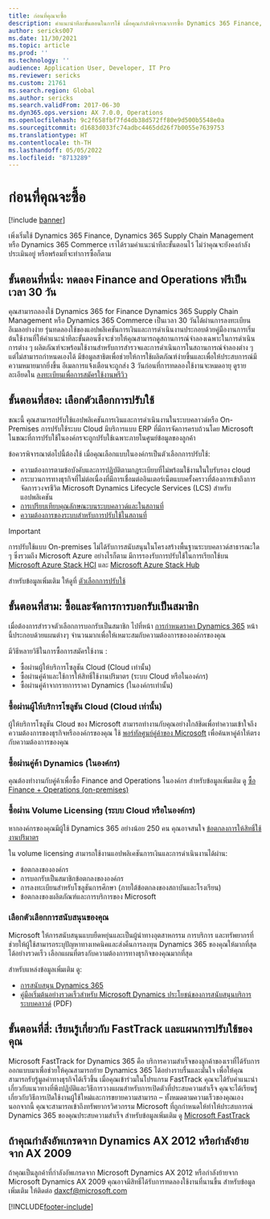 ```yaml
---
title: ก่อนที่คุณจะซื้อ
description: คำแนะนำทีละขั้นตอนในการใช้ เมื่อคุณกำลังพิจารณาการซื้อ Dynamics 365 Finance, Dynamics 365 Supply Chain Management หรือ Dynamics 365 Commerce
author: sericks007
ms.date: 11/30/2021
ms.topic: article
ms.prod: ''
ms.technology: ''
audience: Application User, Developer, IT Pro
ms.reviewer: sericks
ms.custom: 21761
ms.search.region: Global
ms.author: sericks
ms.search.validFrom: 2017-06-30
ms.dyn365.ops.version: AX 7.0.0, Operations
ms.openlocfilehash: 9c2f658fbf7fd4db38d572ff80e9d500b5548e0a
ms.sourcegitcommit: d1683d033fc74adbc4465dd26f7b0055e7639753
ms.translationtype: HT
ms.contentlocale: th-TH
ms.lasthandoff: 05/05/2022
ms.locfileid: "8713289"
---
```

# <a name="before-you-buy"></a>ก่อนที่คุณจะซื้อ

[!include [banner](../includes/banner.md)]

เพิ่งเริ่มใช้ Dynamics 365 Finance, Dynamics 365 Supply Chain Management หรือ Dynamics 365 Commerce เราได้รวมคำแนะนำทีละขั้นตอนไว้ ไม่ว่าคุณจะยังคงกำลังประเมินอยู่ หรือพร้อมที่จะทำการซื้อก็ตาม

## <a name="step-one-try-out-finance-and-operations-free-for-30-days"></a>ขั้นตอนที่หนึ่ง: ทดลอง Finance and Operations ฟรีเป็นเวลา 30 วัน

คุณสามารถลองใช้ Dynamics 365 for Finance Dynamics 365 Supply Chain Management หรือ Dynamics 365 Commerce เป็นเวลา 30 วันได้ผ่านการลงทะเบียนอีเมลอย่างง่าย รุ่นทดลองใช้ของแอปพลิเคชันการเงินและการดำเนินงานประกอบด้วยคู่มืองานการเริ่มต้นใช้งานที่ให้คำแนะนำทีละขั้นตอนซึ่งจะช่วยให้คุณสามารถดูสถานการณ์จำลองเฉพาะในการดำเนินการต่าง ๆ ผลิตภัณฑ์จะพร้อมใช้งานสำหรับการสำรวจและการดำเนินการในสถานการณ์จำลองต่าง ๆ แต่ไม่สามารถกำหนดเองได้ มีข้อมูลสาธิตเพื่อช่วยให้การใช้ผลิตภัณฑ์ง่ายขึ้นและเพื่อให้ประสบการณ์มีความหมายมากยิ่งขึ้น อีเมลการแจ้งเตือนจะถูกส่ง 3 วันก่อนที่การทดลองใช้งานจะหมดอายุ ดูรายละเอียดใน [ลงทะเบียนเพื่อการสมัครใช้งานพรีวิว](../../dev-itpro/dev-tools/sign-up-preview-subscription.md#subscribe)

## <a name="step-two-choose-a-deployment-option"></a>ขั้นตอนที่สอง: เลือกตัวเลือกการปรับใช้

ขณะนี้ คุณสามารถปรับใช้แอปพลิเคชันการเงินและการดำเนินงานในระบบคลาวด์หรือ On-Premises การปรับใช้ระบบ Cloud มีบริการแบบ ERP ที่มีการจัดการครบถ้วนโดย Microsoft ในขณะที่การปรับใช้ในองค์กรจะถูกปรับใช้เฉพาะภายในศูนย์ข้อมูลของลูกค้า

ข้อควรพิจารณาต่อไปนี้ต้องใช้ เมื่อคุณเลือกแบบในองค์กรเป็นตัวเลือกการปรับใช้:

- ความต้องการตามข้อบังคับและการปฏิบัติตามกฎระเบียบที่ไม่พร้อมใช้งานในใบรับรอง cloud
- กระบวนการทางธุรกิจที่ไม่ต่อเนื่องที่มีการเชื่อมต่ออินเตอร์เน็ตแบบครั้งคราวที่ต้องการเข้าถึงการจัดการวงจรชีวิต Microsoft Dynamics Lifecycle Services (LCS) สำหรับแอปพลิเคชัน
- [การเปรียบเทียบคุณลักษณะบนระบบคลาวด์และในสถานที่](cloud-prem-comparison.md)
- [ความต้องการของระบบสำหรับการปรับใช้ในสถานที่](system-requirements-on-prem.md)

> [!IMPORTANT]
> การปรับใช้แบบ On-premises ไม่ได้รับการสนับสนุนในโครงสร้างพื้นฐานระบบคลาวด์สาธารณะใด ๆ ซึ่งรวมถึง Microsoft Azure อย่างไรก็ตาม มีการรองรับการปรับใช้ในการเรียกใช้บน [Microsoft Azure Stack HCI](https://azure.microsoft.com/products/azure-stack/hci/) และ [Microsoft Azure Stack Hub](https://azure.microsoft.com/products/azure-stack/hub/)

สำหรับข้อมูลเพิ่มเติม ให้ดูที่ [ตัวเลือกการปรับใช้](../../dev-itpro/deployment/choose-deployment-type.md)

## <a name="step-three-buy-and-manage-a-subscription"></a>ขั้นตอนที่สาม: ซื้อและจัดการการบอกรับเป็นสมาชิก

เมื่อต้องการสำรวจตัวเลือกการบอกรับเป็นสมาชิก ไปที่หน้า [การกำหนดราคา Dynamics 365](https://www.microsoft.com/dynamics365/pricing) หน้านี้ประกอบด้วยแผนต่างๆ จำนวนมากเพื่อให้เหมาะสมกับความต้องการขององค์กรของคุณ

มีวิธีหลายวิธีในการซื้อการสมัครใช้งาน :

- ซื้อผ่านผู้ให้บริการโซลูชัน Cloud (Cloud เท่านั้น)
- ซื้อผ่านคู่ค้าและใช้การให้สิทธิ์ใช้งานปริมาตร (ระบบ Cloud หรือในองค์กร)
- ซื้อผ่านคู่ค้าจากรายการราคา Dynamics (ในองค์กรเท่านั้น)

### <a name="buy-through-a-cloud-solution-provider-cloud-only"></a>ซื้อผ่านผู้ให้บริการโซลูชัน Cloud (Cloud เท่านั้น)

ผู้ให้บริการโซลูชัน Cloud ของ Microsoft สามารถทำงานกับคุณอย่างใกล้ชิดเพื่อทำความเข้าใจถึงความต้องการของธุรกิจหรือองค์กรของคุณ ใช้ [พอร์ทัลศูนย์คู่ค้าของ Microsoft](https://partnercenter.microsoft.com/partner/home) เพื่อค้นหาคู่ค้าให้ตรงกับความต้องการของคุณ

### <a name="buy-through-a-dynamics-partner-on-premises"></a>ซื้อผ่านคู่ค้า Dynamics (ในองค์กร)

คุณต้องทำงานกับคู่ค้าเพื่อซื้อ Finance and Operations ในองค์กร สำหรับข้อมูลเพิ่มเติม ดู [ซื้อ Finance + Operations (on-premises)](purchase-on-premises.md)

### <a name="buy-through-volume-licensing-cloud-or-on-premises"></a>ซื้อผ่าน Volume Licensing (ระบบ Cloud หรือในองค์กร)

หากองค์กรของคุณมีผู้ใช้ Dynamics 365 อย่างน้อย 250 คน คุณอาจสนใจ [ข้อตกลงการให้สิทธิ์ใช้งานปริมาตร](https://www.microsoft.com/Licensing/product-licensing/dynamics365)

ใน volume licensing สามารถใช้งานแอปพลิเคชันการเงินและการดำเนินงานได้ผ่าน:

- ข้อตกลงขององค์กร
- การบอกรับเป็นสมาชิกข้อตกลงขององค์กร
- การลงทะเบียนสำหรับโซลูชันการศึกษา (ภายใต้ข้อตกลงของสถาบันและโรงเรียน)
- ข้อตกลงของผลิตภัณฑ์และการบริการของ Microsoft

### <a name="choose-your-support-option"></a>เลือกตัวเลือกการสนับสนุนของคุณ

Microsoft ให้การสนับสนุนแบบยืดหยุ่นและเป็นผู้นำทางอุตสาหกรรม การบริการ และทรัพยากรที่ช่วยให้ผู้ใช้สามารถระบุปัญหาทางเทคนิคและส่งคืนการลงทุน Dynamics 365 ของคุณให้มากที่สุดได้อย่างรวดเร็ว เลือกแผนที่ตรงกับความต้องการทางธุรกิจของคุณมากที่สุด

สำหรับแหล่งข้อมูลเพิ่มเติม ดู:

- [การสนับสนุน Dynamics 365](https://www.microsoft.com/dynamics365/support)
- [คู่มือเริ่มต้นอย่างรวดเร็วสำหรับ Microsoft Dynamics ประโยชน์ของการสนับสนุนบริการระบบคลาวด์](https://go.microsoft.com/fwlink/?LinkId=530335) (PDF)

## <a name="step-four-learn-about-fasttrack-and-plan-your-deployment"></a>ขั้นตอนที่สี่: เรียนรู้เกี่ยวกับ FastTrack และแผนการปรับใช้ของคุณ

Microsoft FastTrack for Dynamics 365 คือ บริการความสำเร็จของลูกค้าของเราที่ได้รับการออกแบบมาเพื่อช่วยให้คุณสามารถย้าย Dynamics 365 ได้อย่างราบรื่นและมั่นใจ เพื่อให้คุณสามารถรับรู้มูลค่าทางธุรกิจได้เร็วขึ้น เมื่อคุณเข้าร่วมในโปรแกรม FastTrack คุณจะได้รับคำแนะนำเกี่ยวกับแนวทางที่พึงปฏิบัติและวิธีการวางแผนสำหรับการเปิดตัวที่ประสบความสำเร็จ คุณจะได้เรียนรู้เกี่ยวกับวิธีการเปิดใช้งานผู้ใช้ใหม่และการขยายความสามารถ – ทั้งหมดตามความเร็วของคุณเอง นอกจากนี้ คุณจะสามารถเข้าถึงทรัพยากรวิศวกรรม Microsoft ที่ถูกกำหนดให้ทำให้ประสบการณ์ Dynamics 365 ของคุณประสบความสำเร็จ สำหรับข้อมูลเพิ่มเติม ดู [Microsoft FastTrack](/dynamics365/fasttrack/)

## <a name="if-you-are-upgrading-from-dynamics-ax-2012-or-migrating-from-ax-2009"></a>ถ้าคุณกำลังอัพเกรดจาก Dynamics AX 2012 หรือกำลังย้ายจาก AX 2009

ถ้าคุณเป็นลูกค้าที่กำลังอัพเกรดจาก Microsoft Dynamics AX 2012 หรือกำลังย้ายจาก Microsoft Dynamics AX 2009 คุณอาจมีสิทธิ์ได้รับการทดลองใช้งานที่นานขึ้น สำหรับข้อมูลเพิ่มเติม ให้ติดต่อ <daxcf@microsoft.com>


[!INCLUDE[footer-include](../../../includes/footer-banner.md)]
